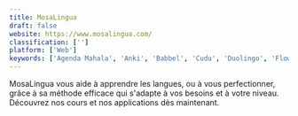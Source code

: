 ```yaml
---
title: MosaLingua
draft: false 
website: https://www.mosalingua.com/
classification: ['']
platform: ['Web']
keywords: ['Agenda Mahala', 'Anki', 'Babbel', 'Cudu', 'Duolingo', 'Flowlingo', 'Hello-Hello', 'HelloTalk', 'KOSHO', 'LangJet', 'Langmate', 'Lexicum', 'Membean', 'Memrise', 'Mnemosyne', 'Preply', 'Quizlet', 'Rosetta Stone', 'Wlingua']
---
```

MosaLingua vous aide à apprendre les langues, ou à vous perfectionner, grâce à sa méthode efficace qui s'adapte à vos besoins et à votre niveau. Découvrez nos cours et nos applications dès maintenant.